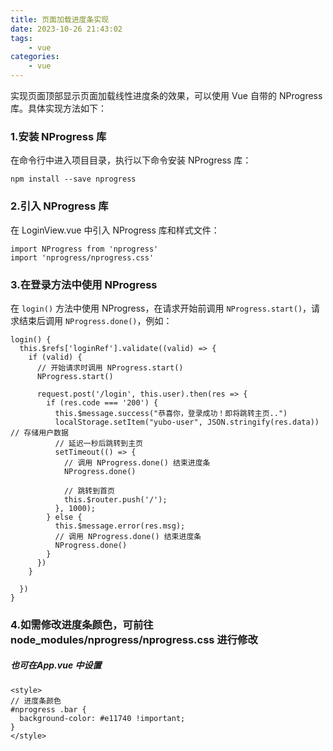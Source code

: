 ```yaml
---
title: 页面加载进度条实现
date: 2023-10-26 21:43:02
tags: 
    - vue
categories: 
    - vue
---
```


实现页面顶部显示页面加载线性进度条的效果，可以使用 Vue 自带的 NProgress 库。具体实现方法如下：

###  1.安装 NProgress 库

在命令行中进入项目目录，执行以下命令安装 NProgress 库：

```npm
npm install --save nprogress
```

### 2.引入 NProgress 库

在 LoginView.vue 中引入 NProgress 库和样式文件：

```npm
import NProgress from 'nprogress'
import 'nprogress/nprogress.css'
```

### 3.在登录方法中使用 NProgress

在 `login()` 方法中使用 NProgress，在请求开始前调用 `NProgress.start()`，请求结束后调用 `NProgress.done()`，例如：

```vue
login() {
  this.$refs['loginRef'].validate((valid) => {
    if (valid) {
      // 开始请求时调用 NProgress.start()
      NProgress.start()

      request.post('/login', this.user).then(res => {
        if (res.code === '200') {
          this.$message.success("恭喜你，登录成功！即将跳转主页..")
          localStorage.setItem("yubo-user", JSON.stringify(res.data))  // 存储用户数据
          // 延迟一秒后跳转到主页
          setTimeout(() => {
            // 调用 NProgress.done() 结束进度条
            NProgress.done()
    
            // 跳转到首页
            this.$router.push('/');
          }, 1000);
        } else {
          this.$message.error(res.msg);
          // 调用 NProgress.done() 结束进度条
          NProgress.done()
        }
      })
    }

  })
}
```

### 4.如需修改进度条颜色，可前往  node_modules/nprogress/nprogress.css 进行修改

##### 也可在App.vue 中设置

```vue
<style>
// 进度条颜色
#nprogress .bar {
  background-color: #e11740 !important;
}
</style>

```
